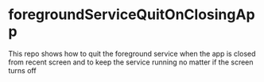 # foregroundServiceQuitOnClosingApp
This repo shows how to quit the foreground service when the app is closed from recent screen and to keep the 
service running no matter if the screen turns off
